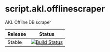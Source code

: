 # script.akl.offlinescraper
AKL Offline DB scraper

| Release | Status |
|----|----|
| Stable |[![Build Status](https://dev.azure.com/jnpro/AKL/_apis/build/status/script.akl.offlinescraper?branchName=main)](https://dev.azure.com/jnpro/AKL/_build/latest?definitionId=16&branchName=main) |

